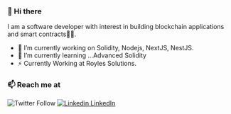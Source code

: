 <!--
**tuzzy08/tuzzy08** is a ✨ _special_ ✨ repository because its `README.md` (this file) appears on your GitHub profile.

Here are some ideas to get you started:

- 🔭 I’m currently working on ...
- 🌱 I’m currently learning ...
- 👯 I’m looking to collaborate on ...
- 🤔 I’m looking for help with ...
- 💬 Ask me about ...
- 📫 How to reach me: ...
- 😄 Pronouns: ...
- ⚡ Fun fact: ...
-->

### 👋 Hi there 
I am a software developer with interest in building blockchain applications and smart contracts👨‍💻. 

- 🔭 I’m currently working on Solidity, Nodejs, NextJS, NestJS.
- 🌱 I’m currently learning ...Advanced Solidity
- ⚡ Currently Working at Royles Solutions.
<!-- - 💬 Read out my blogs on [Journal](https://journaldev.netlify.app) -->

### 📫 Reach me at 
![Twitter Follow](https://img.shields.io/twitter/follow/sage_iche?style=social)
[![Linkedin](https://i.stack.imgur.com/gVE0j.png) LinkedIn](https://www.linkedin.com/in/david-lawrence-694aa729/)

